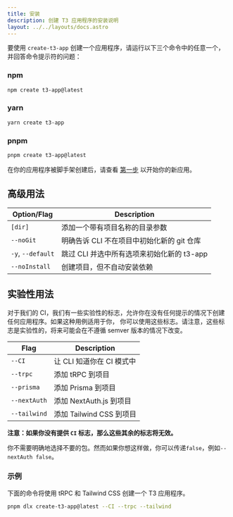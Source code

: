 ```yaml
---
title: 安装
description: 创建 T3 应用程序的安装说明
layout: ../../layouts/docs.astro
---
```


要使用 `create-t3-app` 创建一个应用程序，请运行以下三个命令中的任意一个，并回答命令提示符的问题：

### npm

```bash
npm create t3-app@latest
```

### yarn

```bash
yarn create t3-app
```

### pnpm

```bash
pnpm create t3-app@latest
```

在你的应用程序被脚手架创建后，请查看 [第一步](/zh-cn/usage/first-steps) 以开始你的新应用。

## 高级用法

| Option/Flag       | Description                                |
| ----------------- | ------------------------------------------ |
| `[dir]`           | 添加一个带有项目名称的目录参数             |
| `--noGit`         | 明确告诉 CLI 不在项目中初始化新的 git 仓库 |
| `-y`, `--default` | 跳过 CLI 并选中所有选项来初始化新的 t3-app |
| `--noInstall`     | 创建项目，但不自动安装依赖                 |

## 实验性用法

对于我们的 CI，我们有一些实验性的标志，允许你在没有任何提示的情况下创建任何应用程序。如果这种用例适用于你， 你可以使用这些标志。请注意，这些标志是实验性的，将来可能会在不遵循 semver 版本的情况下改变。

| Flag         | Description               |
| ------------ | ------------------------- |
| `--CI`       | 让 CLI 知道你在 CI 模式中 |
| `--trpc`     | 添加 tRPC 到项目          |
| `--prisma`   | 添加 Prisma 到项目        |
| `--nextAuth` | 添加 NextAuth.js 到项目   |
| `--tailwind` | 添加 Tailwind CSS 到项目  |

**注意：如果你没有提供 `CI` 标志，那么这些其余的标志将无效。**

你不需要明确地选择不要的包。然而如果你想这样做，你可以传递`false`，例如`--nextAuth false`。

### 示例

下面的命令将使用 tRPC 和 Tailwind CSS 创建一个 T3 应用程序。

```bash
pnpm dlx create-t3-app@latest --CI --trpc --tailwind
```
